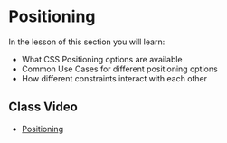 # Positioning

In the lesson of this section you will learn:

- What CSS Positioning options are available
- Common Use Cases for different positioning options
- How different constraints interact with each other

## Class Video

- [Positioning](https://www.loom.com/share/ed2235247971477cb1536ad064e05fc5?sid=0843c97b-9e76-49f5-b655-9a7c93450f69)
